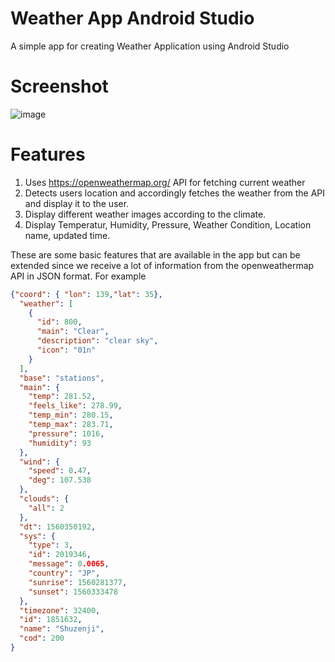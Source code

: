 # Weather App Android Studio
A simple app for creating Weather Application using Android Studio

# Screenshot

![image](https://user-images.githubusercontent.com/13933391/84575355-1d9c4100-adca-11ea-9d9b-16050ff408ed.png)

# Features
1. Uses https://openweathermap.org/ API for fetching current weather
2. Detects users location and accordingly fetches the weather from the API and display it to the user.
3. Display different weather images according to the climate.
4. Display Temperatur, Humidity, Pressure, Weather Condition, Location name, updated time.

These are some basic features that are available in the app but can be extended since we receive a lot of information from the openweathermap API in JSON format.
For example

```json
{"coord": { "lon": 139,"lat": 35},
  "weather": [
    {
      "id": 800,
      "main": "Clear",
      "description": "clear sky",
      "icon": "01n"
    }
  ],
  "base": "stations",
  "main": {
    "temp": 281.52,
    "feels_like": 278.99,
    "temp_min": 280.15,
    "temp_max": 283.71,
    "pressure": 1016,
    "humidity": 93
  },
  "wind": {
    "speed": 0.47,
    "deg": 107.538
  },
  "clouds": {
    "all": 2
  },
  "dt": 1560350192,
  "sys": {
    "type": 3,
    "id": 2019346,
    "message": 0.0065,
    "country": "JP",
    "sunrise": 1560281377,
    "sunset": 1560333478
  },
  "timezone": 32400,
  "id": 1851632,
  "name": "Shuzenji",
  "cod": 200
}
